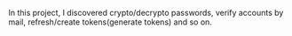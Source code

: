 In this project, I discovered crypto/decrypto passwords, verify accounts by mail, refresh/create tokens(generate tokens) and so on.